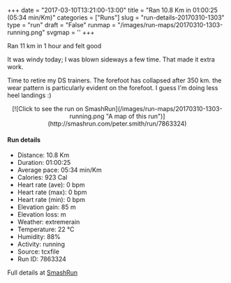 +++
date = "2017-03-10T13:21:00-13:00"
title = "Ran 10.8 Km in 01:00:25 (05:34 min/Km)"
categories = ["Runs"]
slug = "run-details-20170310-1303"
type = "run"
draft = "False"
runmap = "/images/run-maps/20170310-1303-running.png"
svgmap = '<polyline points="1 55, 0 56, 0 56, 1 57, 0 60, 1 60, 5 56, 10 51, 18 48, 23 50, 25 48, 26 47, 27 45, 28 44, 32 44, 39 45, 44 46, 55 54, 60 56, 65 56, 69 56, 78 54, 83 51, 89 52, 92 54, 96 52, 100 48, 98 44, 97 40, 97 44, 100 48, 97 51, 94 53, 92 54, 89 53, 88 52, 83 51, 79 53, 73 55, 66 56, 62 56, 58 55, 54 53, 45 46, 31 45, 27 45, 23 49, 18 47, 14 49, 9 51">'
+++

Ran 11 km in 1 hour and felt good 

It was windy today; I was blown sideways a few time. That made it extra work. 

Time to retire my DS trainers. The forefoot has collapsed after 350 km. the wear pattern is particularly evident on the forefoot. I guess I'm doing less heel landings :)

<!--more-->

<center>
[![Click to see the run on SmashRun](/images/run-maps/20170310-1303-running.png "A map of this run")](http://smashrun.com/peter.smith/run/7863324)
</center>

#### Run details

* Distance: 10.8 Km
* Duration: 01:00:25
* Average pace: 05:34 min/Km
* Calories: 923 Cal
* Heart rate (ave): 0 bpm
* Heart rate (max): 0 bpm
* Heart rate (min): 0 bpm
* Elevation gain: 85 m
* Elevation loss:  m
* Weather: extremerain
* Temperature: 22 &deg;C
* Humidity: 88%
* Activity: running
* Source: tcxfile
* Run ID: 7863324

Full details at [SmashRun](http://smashrun.com/peter.smith/run/7863324)